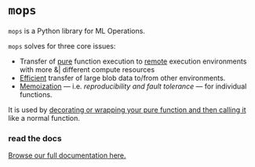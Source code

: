 # `mops`

`mops` is a Python library for ML Operations.

`mops` solves for three core issues:

- Transfer of
  [pure](https://github.com/TrilliantHealth/trilliant-data-science/libs/mops/docs/pure_functions.adoc)
  function execution to
  [remote](https://github.com/TrilliantHealth/trilliant-data-science/libs/mops/docs/remote.adoc)
  execution environments with more &| different compute resources
- [Efficient](https://github.com/TrilliantHealth/trilliant-data-science/libs/mops/docs/optimizations.adoc)
  transfer of large blob data to/from other environments.
- [Memoization](https://github.com/TrilliantHealth/trilliant-data-science/libs/mops/docs/memoization.adoc)
  — i.e. _reproducibility and fault tolerance_ — for individual functions.

It is used by
[decorating or wrapping your pure function and then calling it](https://github.com/TrilliantHealth/trilliant-data-science/libs/mops/docs/basic_usage.adoc)
like a normal function.

### read the docs

[Browse our full documentation here.](https://github.com/TrilliantHealth/trilliant-data-science/libs/mops/README.adoc)
